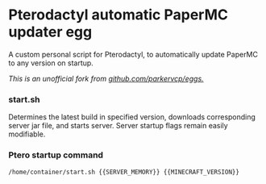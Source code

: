 # Pterodactyl automatic PaperMC updater egg
A custom personal script for Pterodactyl, to automatically update PaperMC to any version on startup.

*This is an unofficial fork from [github.com/parkervcp/eggs.](https://github.com/parkervcp/eggs/tree/master/game_eggs/minecraft/java/paper)*

### start.sh
Determines the latest build in specified version, downloads corresponding server jar file, and starts server. Server startup flags remain easily modifiable.
### Ptero startup command
```
/home/container/start.sh {{SERVER_MEMORY}} {{MINECRAFT_VERSION}}
```
